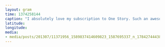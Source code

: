 ```yaml
---
layout: gram
time: 1374258144
caption: "I absolutely love my subscription to One Story. Such an awesome deal. You should look into it. one-story.org"
latitude: 
longitude: 
media:
- media/posts/201307/11371956_1589837414609823_1587695337_n_17842744438000351.jpg
---
```

